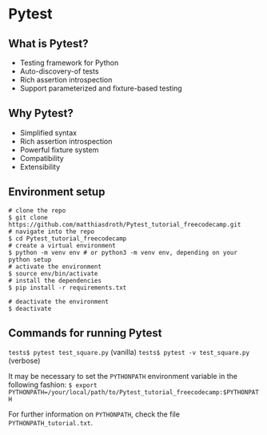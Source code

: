 # Pytest

## What is Pytest?

- Testing framework for Python
- Auto-discovery-of tests
- Rich assertion introspection
- Support parameterized and fixture-based testing

## Why Pytest?

- Simplified syntax
- Rich assertion introspection
- Powerful fixture system
- Compatibility
- Extensibility

## Environment setup

```terminal
# clone the repo
$ git clone https://github.com/matthiasdroth/Pytest_tutorial_freecodecamp.git
# navigate into the repo
$ cd Pytest_tutorial_freecodecamp
# create a virtual environment
$ python -m venv env # or python3 -m venv env, depending on your python setup
# activate the environment
$ source env/bin/activate
# install the dependencies
$ pip install -r requirements.txt
```

```terminal
# deactivate the environment
$ deactivate
```

## Commands for running Pytest

`tests$ pytest test_square.py` (vanilla)
`tests$ pytest -v test_square.py` (verbose)

It may be necessary to set the `PYTHONPATH` environment variable in the following fashion:
`$ export PYTHONPATH=/your/local/path/to/Pytest_tutorial_freecodecamp:$PYTHONPATH`

For further information on `PYTHONPATH`, check the file `PYTHONPATH_tutorial.txt`.

